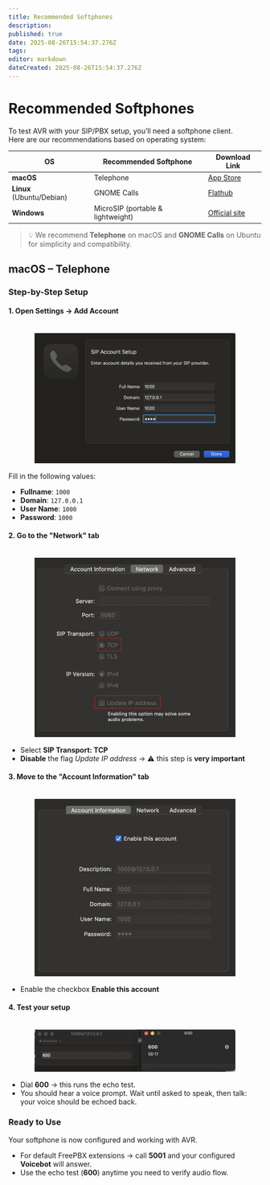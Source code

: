 ```yaml
---
title: Recommended Softphones
description: 
published: true
date: 2025-08-26T15:54:37.276Z
tags: 
editor: markdown
dateCreated: 2025-08-26T15:54:37.276Z
---
```


# Recommended Softphones

To test AVR with your SIP/PBX setup, you’ll need a softphone client.  
Here are our recommendations based on operating system:

| OS        | Recommended Softphone | Download Link                                                                 |
|-----------|-----------------------|-------------------------------------------------------------------------------|
| **macOS** | Telephone             | [App Store](https://apps.apple.com/it/app/telephone/id406825478)             |
| **Linux** (Ubuntu/Debian) | GNOME Calls          | [Flathub](https://flathub.org/apps/org.gnome.Calls)                          |
| **Windows** | MicroSIP (portable & lightweight) | [Official site](https://www.microsip.org/downloads) |

> 💡 We recommend **Telephone** on macOS and **GNOME Calls** on Ubuntu for simplicity and compatibility.

## macOS – Telephone

### Step-by-Step Setup

#### 1. **Open Settings → Add Account**  
<br>
<div align="center">
  <img src="/images/softphones/telephones/account.png" alt="info account" width="400"/>
</div>

Fill in the following values:  
- **Fullname**: `1000`  
- **Domain**: `127.0.0.1`  
- **User Name**: `1000`  
- **Password**: `1000`

#### 2. **Go to the "Network" tab**  
<br>
<div align="center">
  <img src="/images/softphones/telephones/network.png" alt="network account" width="400"/>
</div>

- Select **SIP Transport: TCP**  
- **Disable** the flag *Update IP address* → ⚠️ this step is **very important**

#### 3. **Move to the "Account Information" tab**  
<br>
<div align="center">
  <img src="/images/softphones/telephones/enable.png" alt="enable account" width="400"/>
</div>

- Enable the checkbox **Enable this account**

#### 4. **Test your setup**  
<br>
<div align="center">
  <img src="/images/softphones/telephones/600.png" alt="internal 600" width="400"/>
</div>

- Dial **600** → this runs the echo test.  
- You should hear a voice prompt. Wait until asked to speak, then talk: your voice should be echoed back.

### Ready to Use

Your softphone is now configured and working with AVR.  

- For default FreePBX extensions → call **5001** and your configured **Voicebot** will answer.  
- Use the echo test (**600**) anytime you need to verify audio flow.